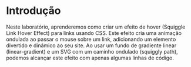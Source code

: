 # Introdução

Neste laboratório, aprenderemos como criar um efeito de hover (Squiggle Link Hover Effect) para links usando CSS. Este efeito cria uma animação ondulada ao passar o mouse sobre um link, adicionando um elemento divertido e dinâmico ao seu site. Ao usar um fundo de gradiente linear (linear-gradient) e um SVG com um caminho ondulado (squiggly path), podemos alcançar este efeito com apenas algumas linhas de código.
